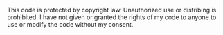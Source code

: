 This code is protected by copyright law. Unauthorized use or distribing is prohibited. I have not given or granted the rights of my code to anyone to use or modify the code without my consent.
